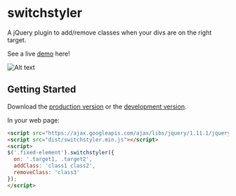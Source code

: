 # switchstyler

A jQuery plugin to add/remove classes when your divs are on the right target.

See a live [demo][demo] here!

![Alt text](http://honesign.com/github/jquery-switchstyler/switchstyler.png)


## Getting Started


Download the [production version][min] or the [development version][max].

[min]: https://github.com/cropcrop/jquery-switchstyler/raw/master/dist/jquery.switchstyler.min.js
[max]: https://github.com/cropcrop/jquery-switchstyler/raw/master/dist/jquery.switchstyler.js
[demo]: http://honesign.com/github/jquery-switchstyler/

In your web page:

```html
<script src="https://ajax.googleapis.com/ajax/libs/jquery/1.11.1/jquery.min.js"></script>
<script src="dist/switchstyler.min.js"></script>
<script>
$('.fixed-element').switchstyler({
  on: '.target1, .target2',
  addClass: 'class1 class2',
  removeClass: 'class3'
});
</script>
```
